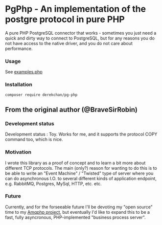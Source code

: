 PgPhp - An implementation of the postgre protocol in pure PHP
=============================================================

A pure PHP PostgreSQL connector that works - sometimes you just need a quick and dirty way to connect to PostgreSQL, but for any reasons you do not have access to the native driver, and you do not care about performance.

### Usage

See [examples.php](examples.php)

### Installation

```
composer require derekchan/pg-php
```

## From the original author (@BraveSirRobin)

### Development status
Development status : Toy. Works for me, and it supports the protocol COPY command too, which is nice.

### Motivation
I wrote this library as a proof of concept and to learn a bit more about different TCP protocols. The main (only?) reason for wanting to do this is to be able to write an  "Event Machine" / "Twisted" type of server where you can do asynchronous I.O. to several different kinds of application endpoint, e.g. RabbitMQ, Postgres, MySql, HTTP, etc. etc.

### Future
Currently, and for the forseeable future I'll be devoting my "open source" time to my [Amqphp project](https://github.com/BraveSirRobin/amqphp), but eventually I'd like to expand this to be a fast, fully asyncronous, PHP-implemented "business process server".
